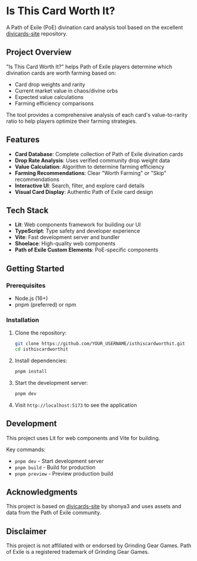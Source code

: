 # Is This Card Worth It?

A Path of Exile (PoE) divination card analysis tool based on the excellent [divicards-site](https://github.com/shonya3/divicards-site) repository.

## Project Overview

"Is This Card Worth It?" helps Path of Exile players determine which divination cards are worth farming based on:

- Card drop weights and rarity
- Current market value in chaos/divine orbs
- Expected value calculations
- Farming efficiency comparisons

The tool provides a comprehensive analysis of each card's value-to-rarity ratio to help players optimize their farming strategies.

## Features

- **Card Database**: Complete collection of Path of Exile divination cards
- **Drop Rate Analysis**: Uses verified community drop weight data
- **Value Calculation**: Algorithm to determine farming efficiency
- **Farming Recommendations**: Clear "Worth Farming" or "Skip" recommendations
- **Interactive UI**: Search, filter, and explore card details
- **Visual Card Display**: Authentic Path of Exile card design

## Tech Stack

- **Lit**: Web components framework for building our UI
- **TypeScript**: Type safety and developer experience
- **Vite**: Fast development server and bundler
- **Shoelace**: High-quality web components
- **Path of Exile Custom Elements**: PoE-specific components

## Getting Started

### Prerequisites

- Node.js (16+)
- pnpm (preferred) or npm

### Installation

1. Clone the repository:
   ```bash
   git clone https://github.com/YOUR_USERNAME/isthiscardworthit.git
   cd isthiscardworthit
   ```

2. Install dependencies:
   ```bash
   pnpm install
   ```

3. Start the development server:
   ```bash
   pnpm dev
   ```

4. Visit `http://localhost:5173` to see the application

## Development

This project uses Lit for web components and Vite for building.

Key commands:
- `pnpm dev` - Start development server
- `pnpm build` - Build for production
- `pnpm preview` - Preview production build

## Acknowledgments

This project is based on [divicards-site](https://github.com/shonya3/divicards-site) by shonya3 and uses assets and data from the Path of Exile community.

## Disclaimer

This project is not affiliated with or endorsed by Grinding Gear Games. Path of Exile is a registered trademark of Grinding Gear Games.
